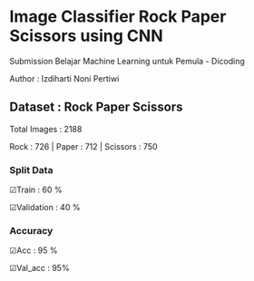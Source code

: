 # Image Classifier Rock Paper Scissors using CNN
Submission Belajar Machine Learning untuk Pemula - Dicoding

Author : Izdiharti Noni Pertiwi


## Dataset : Rock Paper Scissors

Total Images : 2188

Rock : 726 | Paper : 712 | Scissors : 750


### Split Data

☑Train : 60 %

☑Validation : 40 %


### Accuracy

☑Acc : 95 %

☑Val_acc : 95%
